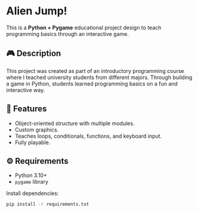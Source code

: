 # Alien Jump!
This is a **Python + Pygame** educational project design to teach programming basics through an interactive game.

## 🎮 Description
This project was created as part of an introductory programming course where I teached university students from different majors. 
Through building a game in Python, students learned programming basics on a fun and interactive way.

## 🧠 Features
- Object-oriented structure with multiple modules.  
- Custom graphics.
- Teaches loops, conditionals, functions, and keyboard input.  
- Fully playable.

## ⚙️ Requirements
- Python 3.10+  
- `pygame` library  

Install dependencies:
```bash
pip install -r requirements.txt